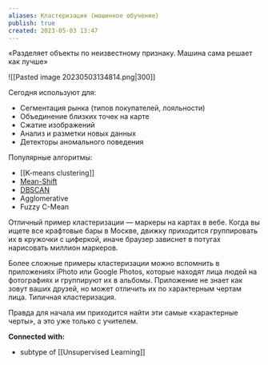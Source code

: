 ```yaml
---
aliases: Кластеризация (машинное обучение)
publish: true
created: 2023-05-03 13:47
---
```


«Разделяет объекты по неизвестному признаку. Машина сама решает как лучше»

![[Pasted image 20230503134814.png|300]]

Сегодня используют для:
-   Сегментация рынка (типов покупателей, лояльности)
-   Объединение близких точек на карте
-   Сжатие изображений
-   Анализ и разметки новых данных
-   Детекторы аномального поведения

Популярные алгоритмы:
- [[K-means clustering]]
- [Mean-Shift](https://en.wikipedia.org/wiki/Mean_shift)
- [DBSCAN](https://en.wikipedia.org/wiki/DBSCAN)
- Agglomerative
- Fuzzy C-Mean

Отличный пример кластеризации — маркеры на картах в вебе. Когда вы ищете все крафтовые бары в Москве, движку приходится группировать их в кружочки с циферкой, иначе браузер зависнет в потугах нарисовать миллион маркеров.

Более сложные примеры кластеризации можно вспомнить в приложениях iPhoto или Google Photos, которые находят лица людей на фотографиях и группируют их в альбомы. Приложение не знает как зовут ваших друзей, но может отличить их по характерным чертам лица. Типичная кластеризация.

Правда для начала им приходится найти эти самые «характерные черты», а это уже только с учителем.



**Connected with:**
- subtype of [[Unsupervised Learning]]


